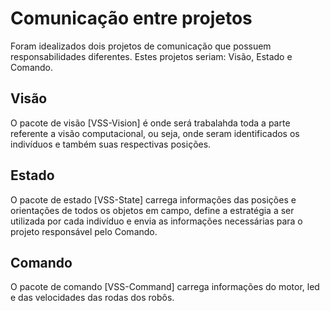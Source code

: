 # Comunicação entre projetos

Foram idealizados dois projetos de comunicação que possuem responsabilidades diferentes. 
Estes projetos seriam: Visão, Estado e Comando.

## Visão
O pacote de visão [VSS-Vision] é onde será trabalahda toda a parte referente a visão computacional, ou seja,
 onde seram identificados os indivíduos e também suas respectivas posições.

## Estado
O pacote de estado [VSS-State] carrega informações das posições e orientações de todos os objetos em campo, define a estratégia 
a ser utilizada por cada indivíduo e envia as informações necessárias para o projeto responsável pelo Comando.

## Comando
O pacote de comando [VSS-Command] carrega informações do motor, led e das velocidades das rodas dos robôs.